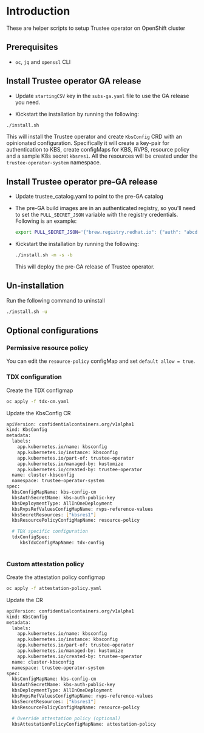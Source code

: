# Introduction

These are helper scripts to setup Trustee operator on OpenShift cluster

## Prerequisites

- `oc`, `jq` and `openssl` CLI

## Install Trustee operator GA release

- Update `startingCSV` key in the `subs-ga.yaml` file to use the GA release you need.

- Kickstart the installation by running the following:

```sh
./install.sh
```

This will install the Trustee operator and create `KbsConfig` CRD with an opinionated
configuration. Specifically it will create a key-pair for authentication to KBS,
create configMaps for KBS, RVPS, resource policy and a sample K8s secret `kbsres1`.
All the resources will be created under the `trustee-operator-system` namespace.

## Install Trustee operator pre-GA release

- Update trustee_catalog.yaml to point to the pre-GA catalog
  
- The pre-GA build images are in an authenticated registry, so you'll need to
  set the `PULL_SECRET_JSON` variable with the registry credentials. Following is an example:

  ```sh
  export PULL_SECRET_JSON='{"brew.registry.redhat.io": {"auth": "abcd1234"}, "registry.redhat.io": {"auth": "abcd1234"}}'
  ```

- Kickstart the installation by running the following:

  ```sh
  ./install.sh -m -s -b
  ```

  This will deploy the pre-GA release of Trustee operator.

## Un-installation

Run the following command to uninstall

```sh
./install.sh -u
```

## Optional configurations

### Permissive resource policy

You can edit the `resource-policy` configMap and set `default allow = true`.

### TDX configuration

Create the TDX configmap

```sh
oc apply -f tdx-cm.yaml
```

Update the KbsConfig CR

```sh
apiVersion: confidentialcontainers.org/v1alpha1
kind: KbsConfig
metadata:
  labels:
    app.kubernetes.io/name: kbsconfig
    app.kubernetes.io/instance: kbsconfig
    app.kubernetes.io/part-of: trustee-operator
    app.kubernetes.io/managed-by: kustomize
    app.kubernetes.io/created-by: trustee-operator
  name: cluster-kbsconfig
  namespace: trustee-operator-system
spec:
  kbsConfigMapName: kbs-config-cm
  kbsAuthSecretName: kbs-auth-public-key
  kbsDeploymentType: AllInOneDeployment
  kbsRvpsRefValuesConfigMapName: rvps-reference-values
  kbsSecretResources: ["kbsres1"]
  kbsResourcePolicyConfigMapName: resource-policy

  # TDX specific configuration
  tdxConfigSpec:
     kbsTdxConfigMapName: tdx-config
 
  ```

### Custom attestation policy

Create the attestation policy configmap

```sh
oc apply -f attestation-policy.yaml
```

Update the CR

```sh
apiVersion: confidentialcontainers.org/v1alpha1
kind: KbsConfig
metadata:
  labels:
    app.kubernetes.io/name: kbsconfig
    app.kubernetes.io/instance: kbsconfig
    app.kubernetes.io/part-of: trustee-operator
    app.kubernetes.io/managed-by: kustomize
    app.kubernetes.io/created-by: trustee-operator
  name: cluster-kbsconfig
  namespace: trustee-operator-system
spec:
  kbsConfigMapName: kbs-config-cm
  kbsAuthSecretName: kbs-auth-public-key
  kbsDeploymentType: AllInOneDeployment
  kbsRvpsRefValuesConfigMapName: rvps-reference-values
  kbsSecretResources: ["kbsres1"]  
  kbsResourcePolicyConfigMapName: resource-policy

  # Override attestation policy (optional)
  kbsAttestationPolicyConfigMapName: attestation-policy
```